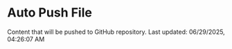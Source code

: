 # Auto Push File

Content that will be pushed to GitHub repository.
Last updated: 06/29/2025, 04:26:07 AM
